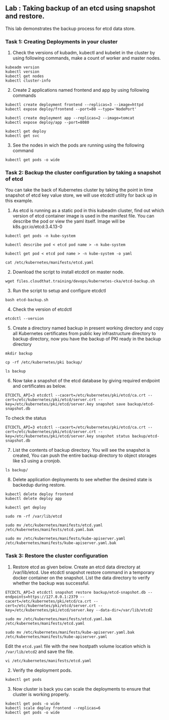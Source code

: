 ## Lab : Taking backup of an etcd using snapshot and restore. 

This lab demonstrates the backup process for etcd data store.
### Task 1: Creating Deployments in your cluster
1. Check the versions of kubadm, kubectl and kubelet in the cluster by using following commands, make a count of worker and master nodes.
```
kubeadm version
kubectl version
kubectl get nodes
kubectl cluster-info
```
2. Create 2 applications named frontend and app by using following commands
```
kubectl create deployment frontend --replicas=3 --image=httpd
kubectl expose deploy/frontend --port=80 –-type='NodePort'
```
```
kubectl create deployment app --replicas=2 --image=tomcat
kubectl expose deploy/app --port=8080
```
```
kubectl get deploy
kubectl get svc
```
3. See the nodes in wich the pods are running using the following command
```
kubectl get pods -o wide
```
### Task 2: Backup the cluster configuration by taking a snapshot of etcd
You can take the back of Kubernetes cluster by taking the point in time snapshot of etcd key value store, we will use etcdctl utility for back up in this example.

1. As etcd is running as a static pod in this kubeadm cluster, find out which version of etcd container image is used in the manifest file. You can describe the pod or view the yaml itself. Image will be k8s.gcr.io/etcd:3.4.13-0
```
kubectl get pods -n kube-system
```
``` 
kubectl describe pod < etcd pod name > -n kube-system
```
```
kubectl get pod < etcd pod name > -n kube-system -o yaml
```
```
cat /etc/kubernetes/manifests/etcd.yaml
```
2. Download the script to install etcdctl on master node.
```
wget files.cloudthat.training/devops/kubernetes-cka/etcd-backup.sh
```
3. Run the script to setup and configure etcdctl
```
bash etcd-backup.sh
```
4. Check the version of etcdctl
```
etcdctl --version
```
5. Create a directory named backup in present working directory and copy all Kubernetes certificates from public key infrastructure directory to backup directory, now you have the backup of PKI ready in the backup directory
```
mkdir backup
```
```
cp -rf /etc/kubernetes/pki backup/
```
```
ls backup
```
6. Now take a snapshot of the etcd database by giving required endpoint and certificates as below.
```
ETCDCTL_API=3 etcdctl --cacert=/etc/kubernetes/pki/etcd/ca.crt --cert=/etc/kubernetes/pki/etcd/server.crt --key=/etc/kubernetes/pki/etcd/server.key snapshot save backup/etcd-snapshot.db
```
To check the status
```
ETCDCTL_API=3 etcdctl --cacert=/etc/kubernetes/pki/etcd/ca.crt --cert=/etc/kubernetes/pki/etcd/server.crt --key=/etc/kubernetes/pki/etcd/server.key snapshot status backup/etcd-snapshot.db
```
7. List the contents of backup directory. You will see the snapshot is created, You can push the entire backup directory to object storages like s3 using a cronjob.
```
ls backup/
```
8. Delete application deployments to see whether the desired state is backedup during restore.
```
kubectl delete deploy frontend
kubectl delete deploy app
```
```
kubectl get deploy
```
```
sudo rm -rf /var/lib/etcd
```
```
sudo mv /etc/kubernetes/manifests/etcd.yaml /etc/kubernetes/manifests/etcd.yaml.bak
```
```
sudo mv /etc/kubernetes/manifests/kube-apiserver.yaml /etc/kubernetes/manifests/kube-apiserver.yaml.bak
```
### Task 3: Restore the cluster configuration 
1. Restore etcd as given below. Create an etcd data directory at /var/lib/etcd. Use 
etcdctl snapshot restore command in a temporary docker container on the snapshot. List the data directory to verify whether the backup was successful. 
```
ETCDCTL_API=3 etcdctl snapshot restore backup/etcd-snapshot.db --endpoints=https://127.0.0.1:2379 --cacert=/etc/kubernetes/pki/etcd/ca.crt --cert=/etc/kubernetes/pki/etcd/server.crt --key=/etc/kubernetes/pki/etcd/server.key --data-dir=/var/lib/etcd2
```
```
sudo mv /etc/kubernetes/manifests/etcd.yaml.bak /etc/kubernetes/manifests/etcd.yaml
```
```
sudo mv /etc/kubernetes/manifests/kube-apiserver.yaml.bak /etc/kubernetes/manifests/kube-apiserver.yaml
```
Edit the ```etcd.yaml``` file with the new hostpath volume location which is ```/var/lib/etcd2``` and save the file.
```
vi /etc/kubernetes/manifests/etcd.yaml
```
2. Verify the deployment pods.
```
kubectl get pods 
```
3. Now cluster is back you can scale the deployments to ensure that cluster is working properly.
```
kubectl get pods -o wide
kubectl scale deploy frontend --replicas=6
kubectl get pods -o wide
```


 

